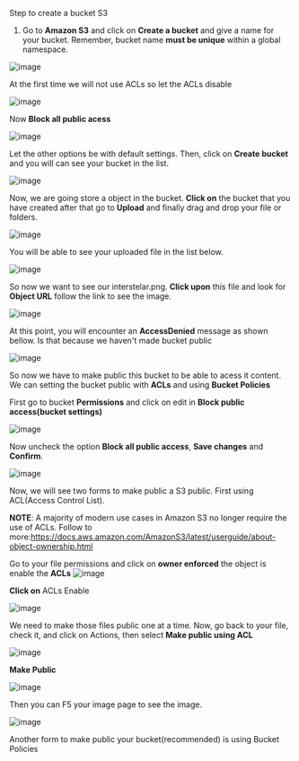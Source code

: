 Step to create a bucket S3

1. Go to **Amazon S3** and click on **Create a bucket** and give a name for your bucket. Remember, bucket name **must be unique** within a global namespace.

![image](https://github.com/thyagomelo02/labs-aws-solutions-architect-associate/assets/31568098/eedd1d65-2d2d-4cab-b21d-b002b65bf268)

At the first time we will not use ACLs so let the ACLs disable

![image](https://github.com/thyagomelo02/labs-aws-solutions-architect-associate/assets/31568098/cea11ec5-ce5c-4b71-990e-478349f64f1f)

Now **Block all public acess**

![image](https://github.com/thyagomelo02/labs-aws-solutions-architect-associate/assets/31568098/d8fbb9f5-8f54-4582-bc9b-581f9e2a814e)

Let the other options be with default settings. Then, click on **Create bucket** and you will can see your bucket in the list.

![image](https://github.com/thyagomelo02/labs-aws-solutions-architect-associate/assets/31568098/cedc5d48-d392-44f9-a1df-ae4a2e1ddccb)

Now, we are going store a object in the bucket. **Click on** the bucket that you have created after that go to **Upload** and finally drag and drop your file or folders.

![image](https://github.com/thyagomelo02/labs-aws-solutions-architect-associate/assets/31568098/9afd936b-86d8-42f5-9e4f-2c3268ddc0d7)

You will be able to see your uploaded file in the list below.

![image](https://github.com/thyagomelo02/labs-aws-solutions-architect-associate/assets/31568098/aa758336-1e67-4024-a45a-cd38bbe7227e)

So now we want to see our interstelar.png. **Click upon** this file and look for **Object URL** follow the link to see the image.

![image](https://github.com/thyagomelo02/labs-aws-solutions-architect-associate/assets/31568098/983e3b69-651c-493e-b343-fb3ff3109200)

At this point, you will encounter an **AccessDenied** message as shown bellow. Is that because we haven't made bucket public

![image](https://github.com/thyagomelo02/labs-aws-solutions-architect-associate/assets/31568098/512bb08b-4d3e-41f8-89eb-6b6be0be6736)

So now we have to make public this bucket to be able to acess it content.
We can setting the bucket public with **ACLs** and using **Bucket Policies**

First go to bucket **Permissions** and click on edit in **Block public access(bucket settings)**

![image](https://github.com/thyagomelo02/labs-aws-solutions-architect-associate/assets/31568098/eab6da97-cbfb-4db4-880e-5a3626e5d085)

Now uncheck the option **Block all public access**, **Save changes** and **Confirm**.

![image](https://github.com/thyagomelo02/labs-aws-solutions-architect-associate/assets/31568098/78643898-d3a7-42bc-bbe9-19b925f668a0)

Now, we will see two forms to make public a S3 public.
First using ACL(Access Control List).

**NOTE**: A majority of modern use cases in Amazon S3 no longer require the use of ACLs.
Follow to more:https://docs.aws.amazon.com/AmazonS3/latest/userguide/about-object-ownership.html

Go to your file permissions and click on **owner enforced** the object is enable the **ACLs**
![image](https://github.com/thyagomelo02/labs-aws-solutions-architect-associate/assets/31568098/48879c89-1ccd-402e-afa1-9aa6f5197ab9)

**Click on** ACLs Enable

![image](https://github.com/thyagomelo02/labs-aws-solutions-architect-associate/assets/31568098/eba40a3e-1581-4c6a-8092-bd27bb58da4b)

We need to make those files public one at a time. Now, go back to your file, check it, and click on Actions, then select **Make public using ACL**

![image](https://github.com/thyagomelo02/labs-aws-solutions-architect-associate/assets/31568098/ba418807-1f67-4383-a70f-ac545a006d0f)

**Make Public**

![image](https://github.com/thyagomelo02/labs-aws-solutions-architect-associate/assets/31568098/c0548dc5-30af-41fc-9dcd-c81264af364d)

Then you can F5 your image page to see the image.

![image](https://github.com/thyagomelo02/labs-aws-solutions-architect-associate/assets/31568098/61c68b4d-187d-4302-9a34-3ff25dfcabfe)

Another form to make public your bucket(recommended) is using Bucket Policies
